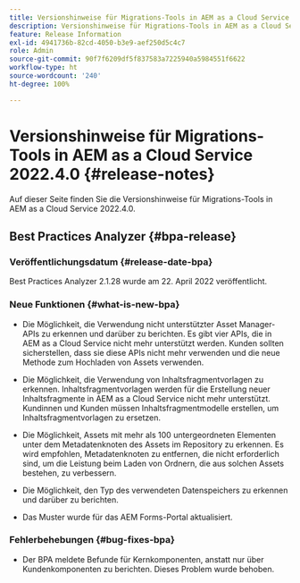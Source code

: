 ```yaml
---
title: Versionshinweise für Migrations-Tools in AEM as a Cloud Service 2022.4.0
description: Versionshinweise für Migrations-Tools in AEM as a Cloud Service 2022.4.0
feature: Release Information
exl-id: 4941736b-82cd-4050-b3e9-aef250d5c4c7
role: Admin
source-git-commit: 90f7f6209df5f837583a7225940a5984551f6622
workflow-type: ht
source-wordcount: '240'
ht-degree: 100%

---
```


# Versionshinweise für Migrations-Tools in AEM as a Cloud Service 2022.4.0 {#release-notes}

Auf dieser Seite finden Sie die Versionshinweise für Migrations-Tools in AEM as a Cloud Service 2022.4.0.

## Best Practices Analyzer {#bpa-release}

### Veröffentlichungsdatum {#release-date-bpa}

Best Practices Analyzer 2.1.28 wurde am 22. April 2022 veröffentlicht.

### Neue Funktionen {#what-is-new-bpa}

* Die Möglichkeit, die Verwendung nicht unterstützter Asset Manager-APIs zu erkennen und darüber zu berichten. Es gibt vier APIs, die in AEM as a Cloud Service nicht mehr unterstützt werden. Kunden sollten sicherstellen, dass sie diese APIs nicht mehr verwenden und die neue Methode zum Hochladen von Assets verwenden.

* Die Möglichkeit, die Verwendung von Inhaltsfragmentvorlagen zu erkennen. Inhaltsfragmentvorlagen werden für die Erstellung neuer Inhaltsfragmente in AEM as a Cloud Service nicht mehr unterstützt. Kundinnen und Kunden müssen Inhaltsfragmentmodelle erstellen, um Inhaltsfragmentvorlagen zu ersetzen.

* Die Möglichkeit, Assets mit mehr als 100 untergeordneten Elementen unter dem Metadatenknoten des Assets im Repository zu erkennen. Es wird empfohlen, Metadatenknoten zu entfernen, die nicht erforderlich sind, um die Leistung beim Laden von Ordnern, die aus solchen Assets bestehen, zu verbessern.

* Die Möglichkeit, den Typ des verwendeten Datenspeichers zu erkennen und darüber zu berichten.

* Das Muster wurde für das AEM Forms-Portal aktualisiert.

### Fehlerbehebungen {#bug-fixes-bpa}

* Der BPA meldete Befunde für Kernkomponenten, anstatt nur über Kundenkomponenten zu berichten. Dieses Problem wurde behoben.
